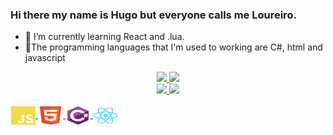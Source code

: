 ### Hi there my name is Hugo but everyone calls me Loureiro.


- 🌱 I’m currently learning React and .lua.
- 🌱The programming languages that I'm used to working are C#, html and javascript

<div align="center">
  <a href="https://github.com/Loureiro32">
  <img height="180em" src="https://github-readme-stats.vercel.app/api?username=Loureiro32&show_icons=true&theme=dracula&include_all_commits=true&count_private=true"/>
  <img height="180em" src="https://github-readme-stats.vercel.app/api/top-langs/?username=Loureiro32&layout=compact&langs_count=7&theme=dracula"/>
</div>

<div align="center">
  <a href="https://github.com/Loureiro17">
  <img height="180em" src="https://github-readme-stats.vercel.app/api?username=Loureiro17&show_icons=true&theme=dark&include_all_commits=true&count_private=true"/>
  <img height="180em" src="https://github-readme-stats.vercel.app/api/top-langs/?username=Loureiro17&layout=compact&langs_count=7&theme=dark"/>
</div>
  
  <div style="display: inline_block"><br>
  <img align="center" alt="Rafa-Js" height="30" width="40" src="https://raw.githubusercontent.com/devicons/devicon/master/icons/javascript/javascript-plain.svg">
  <img align="center" alt="Rafa-HTML" height="30" width="40" src="https://raw.githubusercontent.com/devicons/devicon/master/icons/html5/html5-original.svg">
  <img align="center" alt="Rafa-Csharp" height="30" width="40" src="https://raw.githubusercontent.com/devicons/devicon/master/icons/csharp/csharp-original.svg">
  <img align="center" alt="Rafa-React" height="30" width="40" src="https://raw.githubusercontent.com/devicons/devicon/master/icons/react/react-original.svg">
</div>
